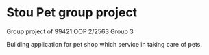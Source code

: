 # Stou Pet group project

Group project of 99421 OOP 2/2563 Group 3

Building application for pet shop which service in taking care of pets.
